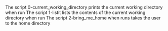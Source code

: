 The script 0-current_working_directory prints the current working directory when run
The script 1-listit lists the contents of the current working directory when run
The script 2-bring_me_home when runs takes the user to the home directory 
